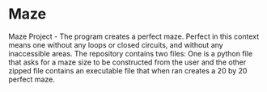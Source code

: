 # Maze
Maze Project - The program creates a perfect maze. 
Perfect in this context means one without any loops or closed circuits, and without any inaccessible areas.
The repository contains two files: One is a python file that asks for a maze size to be constructed from the user and the other
zipped file contains an executable file that when ran creates a 20 by 20 perfect maze.
